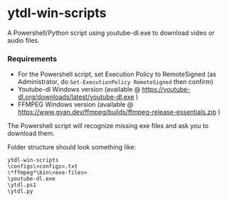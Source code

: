 # ytdl-win-scripts
A Powershell/Python script using youtube-dl.exe to download video or audio files.

### Requirements
- For the Powershell script, set Execution Policy to RemoteSigned (as Administrator, do `Set-ExecutionPolicy RemoteSigned` then confirm)
- Youtube-dl Windows version (available @ https://youtube-dl.org/downloads/latest/youtube-dl.exe )
- FFMPEG Windows version (available @ https://www.gyan.dev/ffmpeg/builds/ffmpeg-release-essentials.zip )

The Powershell script will recognize missing exe files and ask you to download them.

Folder structure should look something like:
```
ytdl-win-scripts
\configs\<configs>.txt
\*ffmpeg*\bin\<exe-files>
\youtube-dl.exe
\ytdl.ps1
\ytdl.py
```

